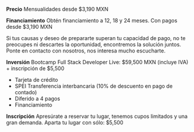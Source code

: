 __Precio__
Mensualidades desde $3,190 MXN

__Financiamiento__
Obtén financiamiento a 12, 18 y 24 meses. Con pagos desde $3,190 MXN

Si tus causas y deseo de prepararte superan tu capacidad de pago, no te preocupes ni descartes la oportunidad, encontremos la solución juntos. Ponte en contacto con nosotros, nos interesa mucho escucharte.

__Inversión__
Bootcamp Full Stack Developer Live: $59,500 MXN (incluye IVA) + inscripción de $5,500

- Tarjeta de crédito
- SPEI Transferencia interbancaria (10% de descuento en pago de contado)
- Diferido a 4 pagos
- Financiamiento

__Inscripción__
Apresúrate a reservar tu lugar, tenemos cupos limitados y una gran demanda. 
Aparta tu lugar con sólo: $5,500